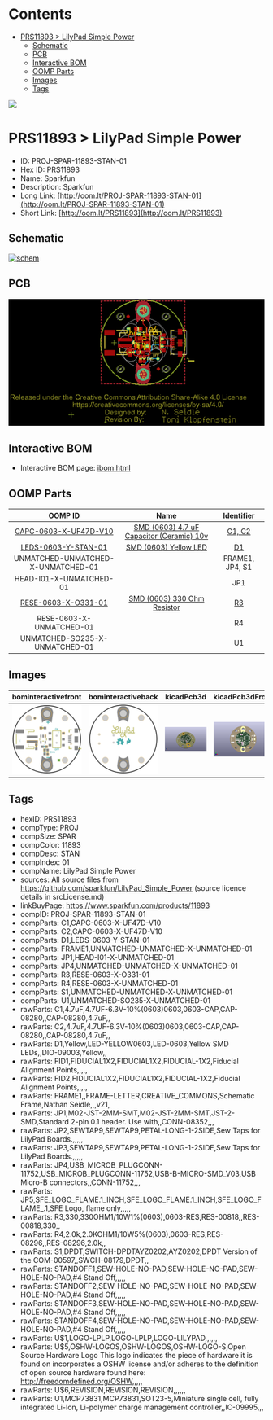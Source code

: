 



Contents
========

* [PRS11893 > LilyPad Simple Power](#prs11893--lilypad-simple-power)
	* [Schematic](#schematic)
	* [PCB](#pcb)
	* [Interactive BOM](#interactive-bom)
	* [OOMP Parts](#oomp-parts)
	* [Images](#images)
	* [Tags](#tags)
  
![][im]
# PRS11893 > LilyPad Simple Power

- ID: PROJ-SPAR-11893-STAN-01
- Hex ID: PRS11893
- Name: Sparkfun
- Description: Sparkfun
- Long Link: [http://oom.lt/PROJ-SPAR-11893-STAN-01](http://oom.lt/PROJ-SPAR-11893-STAN-01)
- Short Link: [http://oom.lt/PRS11893](http://oom.lt/PRS11893)

## Schematic
  
[![schem](eagleSchemImage.png)](eagleSchemImage.png)
## PCB
  
[![pcb](eagleImage.png)](eagleImage.png)
## Interactive BOM

- Interactive BOM page: [ibom.html](https://htmlpreview.github.io/?https://github.com/oomlout/oomlout_OOMP_projects/blob/main/PROJ-SPAR-11893-STAN-01/kicad/bom/ibom.html)

## OOMP Parts
  

|OOMP ID|Name|Identifier|
| :---: | :---: | :---: |
|[CAPC-0603-X-UF47D-V10](https://github.com/oomlout/oomlout_OOMP_parts/tree/main/CAPC-0603-X-UF47D-V10/)|[SMD (0603) 4.7 uF Capacitor (Ceramic) 10v](https://github.com/oomlout/oomlout_OOMP_parts/tree/main/CAPC-0603-X-UF47D-V10/)|[C1, C2](https://github.com/oomlout/oomlout_OOMP_parts/tree/main/CAPC-0603-X-UF47D-V10/)|
|[LEDS-0603-Y-STAN-01](https://github.com/oomlout/oomlout_OOMP_parts/tree/main/LEDS-0603-Y-STAN-01/)|[SMD (0603) Yellow LED](https://github.com/oomlout/oomlout_OOMP_parts/tree/main/LEDS-0603-Y-STAN-01/)|[D1](https://github.com/oomlout/oomlout_OOMP_parts/tree/main/LEDS-0603-Y-STAN-01/)|
|UNMATCHED-UNMATCHED-X-UNMATCHED-01||FRAME1, JP4, S1|
|HEAD-I01-X-UNMATCHED-01||JP1|
|[RESE-0603-X-O331-01](https://github.com/oomlout/oomlout_OOMP_parts/tree/main/RESE-0603-X-O331-01/)|[SMD (0603) 330 Ohm Resistor](https://github.com/oomlout/oomlout_OOMP_parts/tree/main/RESE-0603-X-O331-01/)|[R3](https://github.com/oomlout/oomlout_OOMP_parts/tree/main/RESE-0603-X-O331-01/)|
|RESE-0603-X-UNMATCHED-01||R4|
|UNMATCHED-SO235-X-UNMATCHED-01||U1|

## Images
  
  

|bominteractivefront|bominteractiveback|kicadPcb3d|kicadPcb3dFront|kicadPcb3dBack|eagleImage|eagleSchemImage|pcbdraw|pcbdrawback|
| :---: | :---: | :---: | :---: | :---: | :---: | :---: | :---: | :---: |
|[![bominteractivefront](bomFront_140.png)](bomFront.png)|[![bominteractiveback](bomBack_140.png)](bomBack.png)|[![kicadPcb3d](kicadPcb3d_140.png)](kicadPcb3d.png)|[![kicadPcb3dFront](kicadPcb3dFront_140.png)](kicadPcb3dFront.png)|[![kicadPcb3dBack](kicadPcb3dBack_140.png)](kicadPcb3dBack.png)|[![eagleImage](eagleImage_140.png)](eagleImage.png)|[![eagleSchemImage](eagleSchemImage_140.png)](eagleSchemImage.png)|[![pcbdraw](pcbdraw_140.png)](pcbdraw.png)|[![pcbdrawback](pcbdrawBack_140.png)](pcbdrawBack.png)|

## Tags

- hexID: PRS11893
- oompType: PROJ
- oompSize: SPAR
- oompColor: 11893
- oompDesc: STAN
- oompIndex: 01
- oompName: LilyPad Simple Power
- sources: All source files from https://github.com/sparkfun/LilyPad_Simple_Power (source licence details in srcLicense.md)
- linkBuyPage: https://www.sparkfun.com/products/11893
- oompID: PROJ-SPAR-11893-STAN-01
- oompParts: C1,CAPC-0603-X-UF47D-V10
- oompParts: C2,CAPC-0603-X-UF47D-V10
- oompParts: D1,LEDS-0603-Y-STAN-01
- oompParts: FRAME1,UNMATCHED-UNMATCHED-X-UNMATCHED-01
- oompParts: JP1,HEAD-I01-X-UNMATCHED-01
- oompParts: JP4,UNMATCHED-UNMATCHED-X-UNMATCHED-01
- oompParts: R3,RESE-0603-X-O331-01
- oompParts: R4,RESE-0603-X-UNMATCHED-01
- oompParts: S1,UNMATCHED-UNMATCHED-X-UNMATCHED-01
- oompParts: U1,UNMATCHED-SO235-X-UNMATCHED-01
- rawParts: C1,4.7uF,4.7UF-6.3V-10%(0603)0603,0603-CAP,CAP-08280,,CAP-08280,4.7uF,,
- rawParts: C2,4.7uF,4.7UF-6.3V-10%(0603)0603,0603-CAP,CAP-08280,,CAP-08280,4.7uF,,
- rawParts: D1,Yellow,LED-YELLOW0603,LED-0603,Yellow SMD LEDs,,DIO-09003,Yellow,,
- rawParts: FID1,FIDUCIAL1X2,FIDUCIAL1X2,FIDUCIAL-1X2,Fiducial Alignment Points,,,,,
- rawParts: FID2,FIDUCIAL1X2,FIDUCIAL1X2,FIDUCIAL-1X2,Fiducial Alignment Points,,,,,
- rawParts: FRAME1,,FRAME-LETTER,CREATIVE_COMMONS,Schematic Frame,Nathan Seidle,,,v21,
- rawParts: JP1,M02-JST-2MM-SMT,M02-JST-2MM-SMT,JST-2-SMD,Standard 2-pin 0.1 header. Use with,,CONN-08352,,,
- rawParts: JP2,SEWTAP9,SEWTAP9,PETAL-LONG-1-2SIDE,Sew Taps for LilyPad Boards.,,,,,
- rawParts: JP3,SEWTAP9,SEWTAP9,PETAL-LONG-1-2SIDE,Sew Taps for LilyPad Boards.,,,,,
- rawParts: JP4,USB_MICROB_PLUGCONN-11752,USB_MICROB_PLUGCONN-11752,USB-B-MICRO-SMD_V03,USB Micro-B connectors,,CONN-11752,,,
- rawParts: JP5,SFE_LOGO_FLAME.1_INCH,SFE_LOGO_FLAME.1_INCH,SFE_LOGO_FLAME_.1,SFE Logo, flame only,,,,,
- rawParts: R3,330,330OHM1/10W1%(0603),0603-RES,RES-00818,,RES-00818,330,,
- rawParts: R4,2.0k,2.0KOHM1/10W5%(0603),0603-RES,RES-08296,,RES-08296,2.0k,,
- rawParts: S1,DPDT,SWITCH-DPDTAYZ0202,AYZ0202,DPDT Version of the COM-00597,,SWCH-08179,DPDT,,
- rawParts: STANDOFF1,SEW-HOLE-NO-PAD,SEW-HOLE-NO-PAD,SEW-HOLE-NO-PAD,#4 Stand Off,,,,,
- rawParts: STANDOFF2,SEW-HOLE-NO-PAD,SEW-HOLE-NO-PAD,SEW-HOLE-NO-PAD,#4 Stand Off,,,,,
- rawParts: STANDOFF3,SEW-HOLE-NO-PAD,SEW-HOLE-NO-PAD,SEW-HOLE-NO-PAD,#4 Stand Off,,,,,
- rawParts: STANDOFF4,SEW-HOLE-NO-PAD,SEW-HOLE-NO-PAD,SEW-HOLE-NO-PAD,#4 Stand Off,,,,,
- rawParts: U$1,LOGO-LPLP,LOGO-LPLP,LOGO-LILYPAD,,,,,,
- rawParts: U$5,OSHW-LOGOS,OSHW-LOGOS,OSHW-LOGO-S,Open Source Hardware Logo This logo indicates the piece of hardware it is found on incorporates a OSHW license and/or adheres to the definition of open source hardware found here: http://freedomdefined.org/OSHW,,,,,
- rawParts: U$6,REVISION,REVISION,REVISION,,,,,,
- rawParts: U1,MCP73831,MCP73831,SOT23-5,Miniature single cell, fully integrated Li-Ion, Li-polymer charge management controller,,IC-09995,,,



[im]: kicadPcb3d_450.png
